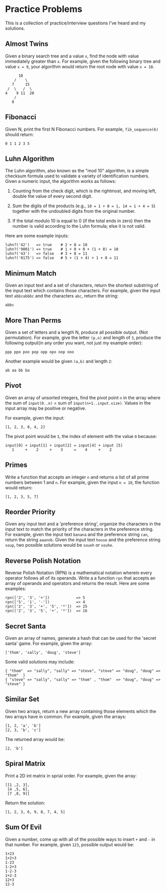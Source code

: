 Practice Problems
=================
This is a collection of practice/interview questions I've heard and my solutions.

Almost Twins
------------
Given a binary search tree and a value `x`, find the node with value immediately
greater than `x`. For example, given the following binary tree and value `x = 9`,
your algorithm would return the root node with value `x = 10`.

          10
        /    \
       7     15
     /  \   /  \
    4    9 11  20
        /
       8

Fibonacci
---------
Given N, print the first N Fibonacci numbers. For example, `fib_sequence(6)` should
return:

    0 1 1 2 3 5

Luhn Algorithm
--------------
The Luhn algorithm, also known as the "mod 10" algorithm, is a simple checksum
formula used to validate a variety of identification numbers. Given a numeric
input, the algorithm works as follows:

1. Counting from the check digit, which is the rightmost, and moving left,
   double the value of every second digit.

2. Sum the digits of the products (e.g., `10 = 1 + 0 = 1, 14 = 1 + 4 = 5`)
   together with the undoubled digits from the original number.

3. If the total modulo 10 is equal to 0 (if the total ends in zero) then the
   number is valid according to the Luhn formula; else it is not valid.

Here are some example inputs:

    luhn?('42')   => true    # 2 + 8 = 10
    luhn?('9001') => true    # 1 + 0 + 0 + (1 + 8) = 10
    luhn?('43')   => false   # 3 + 8 = 11
    luhn?('0175') => false   # 5 + (1 + 4) + 1 + 0 = 11

Minimum Match
-------------
Given an input text and a set of characters, return the shortest substring of the
input text which contains those characters. For example, given the input text
`abbcabbbc` and the characters `abc`, return the string:

    abbc

More Than Perms
---------------
Given a set of letters and a length N, produce all possible output. (Not permutation).
For example, give the letter `(p,o)` and length of `3`, produce the following
output(in any order you want, not just my example order):

    ppp ppo poo pop opp opo oop ooo

Another example would be given `(a,b)` and length `2`:

    ab aa bb ba

Pivot
-----
Given an array of unsorted integers, find the pivot point `n` in the array where
the sum of `input(0..n)` = sum of `input(n+1..input.size)`. Values in the input
array may be positive or negative.

For example, given the input:

    [1, 2, 3, 0, 4, 2]

The pivot point would be `3`, the index of element with the value `0` because:

    input[0] + input[1] + input[2] = input[4] + input [5]
       1     +    2     +    3     =    4     +    2

Primes
------
Write a function that accepts an integer `n` and returns a list of all prime
numbers between 1 and `n`. For example, given the input `n = 10`, the function
would return:

    [1, 2, 3, 5, 7]

Reorder Priority
----------------
Given any input text and a 'preference string', organize the characters in the
input text to match the priority of the characters in the preference string.
For example, given the input text `banana` and the preference string `can`,
return the string `aaannb`. Given the input text `house` and the preference
string `soup`, two possible solutions would be `soueh` or `souhe`.

Reverse Polish Notation
-----------------------
Reverse Polish Notation (RPN) is a mathematical notation wherein every operator
follows all of its operands. Write a a function `rpn` that accepts an array of
operands and operators and returns the result. Here are some examples:

    rpn(['2', '3', '+'])            => 5
    rpn(['5', '1', '-'])            => 4
    rpn(['2', '3', '+', '5', '*'])  => 25
    rpn(['2', '3', '5', '+', '*'])  => 16

Secret Santa
------------
Given an array of names, generate a hash that can be used for the 'secret santa'
game. For example, given the array:

    ['thom', 'sally', 'doug', 'steve']

Some valid solutions may include:

    { "thom"  => "sally", "sally" => "steve", "steve" => "doug", "doug" => "thom"  }
    { "steve" => "sally", "sally" => "thom" , "thom"  => "doug", "doug" => "steve" }

Similar Set
-----------
Given two arrays, return a new array containing those elements which the two
arrays have in common. For example, given the arrays:

    [1, 2, 'a', 'b']
    [2, 3, 'b', 'c']

The returned array would be:

    [2, 'b']

Spiral Matrix
-------------
Print a 2D int matrix in sprial order. For example, given the array:

    [[1 ,2, 3],
     [4 ,5, 6],
     [7 ,8, 9]]

Return the solution:

    [1, 2, 3, 6, 9, 8, 7, 4, 5]

Sum Of Evil
-----------
Given a number, come up with all of the possible ways to insert `+` and `-` in
that number. For example, given `123`, possible output would be:

    1+23
    1+2+3
    1-23
    1-2+3
    1-2-3
    1+2-3
    12+3
    12-3
